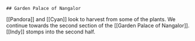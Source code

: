 	## Garden Palace of Nangalor

[[Pandora]] and [[Cyan]] look to harvest from some of the plants. We continue towards the second section of the [[Garden Palace of Nangalor]].  [[Indy]] stomps into the second half.